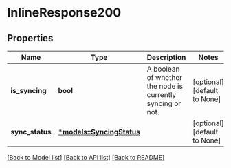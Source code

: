# InlineResponse200

## Properties
Name | Type | Description | Notes
------------ | ------------- | ------------- | -------------
**is_syncing** | **bool** | A boolean of whether the node is currently syncing or not. | [optional] [default to None]
**sync_status** | [***models::SyncingStatus**](SyncingStatus.md) |  | [optional] [default to None]

[[Back to Model list]](../README.md#documentation-for-models) [[Back to API list]](../README.md#documentation-for-api-endpoints) [[Back to README]](../README.md)


